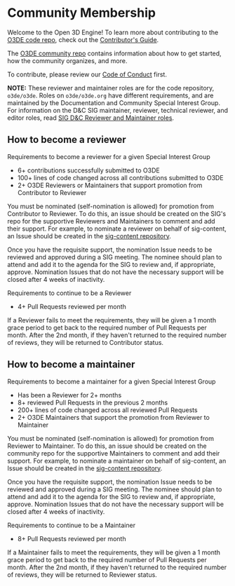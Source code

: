 # Community Membership

Welcome to the Open 3D Engine! To learn more about contributing to the [O3DE code repo](README.md), check out the [Contributor's Guide](https://github.com/o3de/community/blob/main/CONTRIBUTING.md).

The [O3DE community repo](https://github.com/o3de/community) contains information about how to get started, how the community organizes, and more.

To contribute, please review our [Code of Conduct](https://github.com/o3de/o3de/blob/development/CODE_OF_CONDUCT.md) first. 

**NOTE:** These reviewer and maintainer roles are for the code repository, `o3de/o3de`. Roles on `o3de/o3de.org` have different requirements, and are maintained by the Documentation and Community Special Interest Group. For information on the D&C SIG maintainer, reviewer, technical reviewer, and editor roles, read [SIG D&C Reviewer and Maintainer roles](https://github.com/o3de/sig-docs-community/blob/main/governance/reviewers-maintainers.md).

## How to become a reviewer

Requirements to become a reviewer for a given Special Interest Group
* 6+ contributions successfully submitted to O3DE
* 100+ lines of code changed across all contributions submitted to O3DE
* 2+ O3DE Reviewers or Maintainers that support promotion from Contributor to Reviewer

You must be nominated (self-nomination is allowed) for promotion from Contributor to Reviewer.
To do this, an issue should be created on the SIG's repo for the supportive Reviewers and Maintainers to comment and add their support. For example, to nominate a reviewer on behalf of sig-content, an Issue should be created in the [sig-content repository](https://github.com/o3de/sig-content/issues/new/choose).

Once you have the requisite support, the nomination Issue needs to be reviewed and approved during a SIG meeting.  The nominee should plan to attend and add it to the agenda for the SIG to review and, if appropriate, approve.
Nomination Issues that do not have the necessary support will be closed after 4 weeks of inactivity.

Requirements to continue to be a Reviewer
* 4+ Pull Requests reviewed per month

If a Reviewer fails to meet the requirements, they will be given a 1 month grace period to get back to the required number of Pull Requests per month.  After the 2nd month, if they haven't returned to the required number of reviews, they will be returned to Contributor status.

## How to become a maintainer

Requirements to become a maintainer for a given Special Interest Group
* Has been a Reviewer for 2+ months
* 8+ reviewed Pull Requests in the previous 2 months
* 200+ lines of code changed across all reviewed Pull Requests
* 2+ O3DE Maintainers that support the promotion from Reviewer to Maintainer

You must be nominated (self-nomination is allowed) for promotion from Reviewer to Maintainer.
To do this, an issue should be created on the community repo for the supportive Maintainers to comment and add their support. For example, to nominate a maintainer on behalf of sig-content, an Issue should be created in the [sig-content repository](https://github.com/o3de/sig-content/issues/new/choose).

Once you have the requisite support, the nomination Issue needs to be reviewed and approved during a SIG meeting.  The nominee should plan to attend and add it to the agenda for the SIG to review and, if appropriate, approve.
Nomination Issues that do not have the necessary support will be closed after 4 weeks of inactivity.

Requirements to continue to be a Maintainer
* 8+ Pull Requests reviewed per month

If a Maintainer fails to meet the requirements, they will be given a 1 month grace period to get back to the required number of Pull Requests per month.  After the 2nd month, if they haven't returned to the required number of reviews, they will be returned to Reviewer status.
